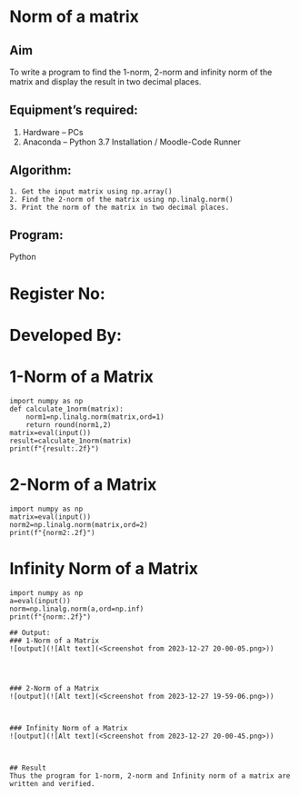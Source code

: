 # Norm of a matrix
## Aim
To write a program to find the 1-norm, 2-norm and infinity norm of the matrix and display the result in two decimal places.
## Equipment’s required:
1.	Hardware – PCs
2.	Anaconda – Python 3.7 Installation / Moodle-Code Runner
## Algorithm:
	1. Get the input matrix using np.array()   
    2. Find the 2-norm of the matrix using np.linalg.norm()
	3. Print the norm of the matrix in two decimal places.
## Program:
Python
# Register No:
# Developed By:
# 1-Norm of a Matrix
```
import numpy as np
def calculate_1norm(matrix):
    norm1=np.linalg.norm(matrix,ord=1)
    return round(norm1,2)
matrix=eval(input())
result=calculate_1norm(matrix)
print(f"{result:.2f}")

```





# 2-Norm of a Matrix
```
import numpy as np
matrix=eval(input())
norm2=np.linalg.norm(matrix,ord=2)
print(f"{norm2:.2f}")

```




# Infinity Norm of a Matrix
```
import numpy as np
a=eval(input())
norm=np.linalg.norm(a,ord=np.inf)
print(f"{norm:.2f}")

```





```
## Output:
### 1-Norm of a Matrix
![output](![Alt text](<Screenshot from 2023-12-27 20-00-05.png>))




### 2-Norm of a Matrix
![output](![Alt text](<Screenshot from 2023-12-27 19-59-06.png>))



### Infinity Norm of a Matrix
![output](![Alt text](<Screenshot from 2023-12-27 20-00-45.png>))



## Result
Thus the program for 1-norm, 2-norm and Infinity norm of a matrix are written and verified.
